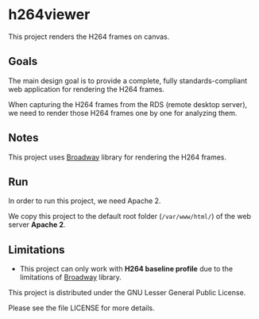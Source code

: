 # h264viewer
This project renders the H264 frames on canvas.

## Goals

The main design goal is to provide a complete, fully standards-compliant web application for rendering the H264 frames.

When capturing the H264 frames from the RDS (remote desktop server), we need to render those H264 frames one by one for analyzing them.

## Notes

This project uses [Broadway](https://github.com/mbebenita/Broadway) library for rendering the H264 frames.

## Run

In order to run this project, we need Apache 2.

We copy this project to the default root folder (`/var/www/html/`) of the web server **Apache 2**.

## Limitations

* This project can only work with **H264 baseline profile** due to the limitations of [Broadway](https://github.com/mbebenita/Broadway) library.

This project is distributed under the GNU Lesser General Public License.

Please see the file LICENSE for more details.
